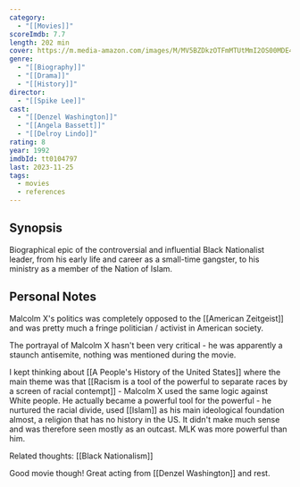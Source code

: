 ```yaml
---
category:
  - "[[Movies]]"
scoreImdb: 7.7
length: 202 min
cover: https://m.media-amazon.com/images/M/MV5BZDkzOTFmMTUtMmI2OS00MDE4LTg5YTUtODMwNDMzNmI5OGYwL2ltYWdlXkEyXkFqcGdeQXVyMTQxNzMzNDI@._V1_SX300.jpg
genre:
  - "[[Biography]]"
  - "[[Drama]]"
  - "[[History]]"
director:
  - "[[Spike Lee]]"
cast:
  - "[[Denzel Washington]]"
  - "[[Angela Bassett]]"
  - "[[Delroy Lindo]]"
rating: 8
year: 1992
imdbId: tt0104797
last: 2023-11-25
tags:
  - movies
  - references
---
```

## Synopsis

Biographical epic of the controversial and influential Black Nationalist leader, from his early life and career as a small-time gangster, to his ministry as a member of the Nation of Islam.


## Personal Notes

Malcolm X's politics was completely opposed to the [[American Zeitgeist]] and was pretty much a fringe politician / activist in American society.

The portrayal of Malcolm X hasn't been very critical - he was apparently a staunch antisemite, nothing was mentioned during the movie. 

I kept thinking about [[A People's History of the United States]] where the main theme was that [[Racism is a tool of the powerful to separate races by a screen of racial contempt]] - Malcolm X used the same logic against White people. He actually became a powerful tool for the powerful - he nurtured the racial divide, used [[Islam]] as his main ideological foundation almost, a religion that has no history in the US. It didn't make much sense and was therefore seen mostly as an outcast. MLK was more powerful than him. 

Related thoughts: [[Black Nationalism]]


Good movie though! Great acting from [[Denzel Washington]] and rest.